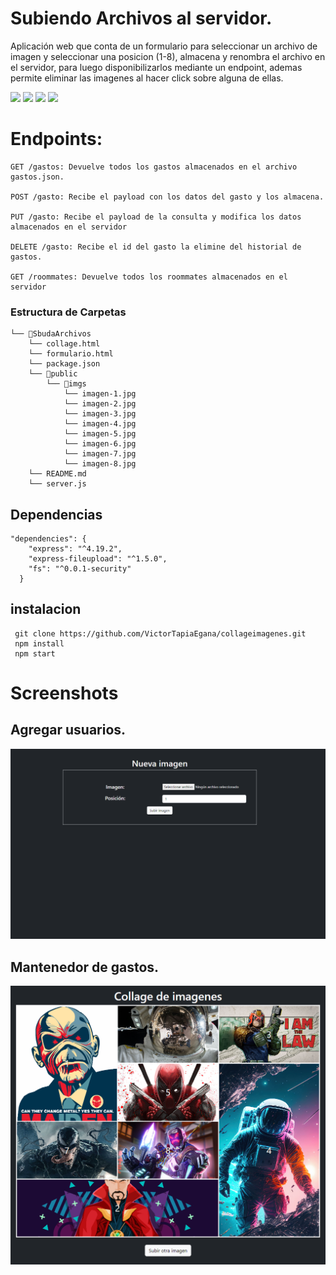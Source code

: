 
# Subiendo Archivos al servidor.

 Aplicación web que conta de un formulario para seleccionar un archivo de imagen y seleccionar una posicion (1-8), almacena y renombra el archivo en el servidor, para luego disponibilizarlos mediante un endpoint, ademas permite eliminar las imagenes al hacer click sobre alguna de ellas.



![](https://img.shields.io/badge/Node.js-5FA04E.svg?style=for-the-badge&logo=nodedotjs&logoColor=white) ![](https://img.shields.io/badge/Express-000000.svg?style=for-the-badge&logo=Express&logoColor=white) ![](https://img.shields.io/badge/Bootstrap-7952B3.svg?style=for-the-badge&logo=Bootstrap&logoColor=white) ![](https://img.shields.io/badge/JavaScript-F7DF1E.svg?style=for-the-badge&logo=JavaScript&logoColor=black)

# Endpoints:
```
GET /gastos: Devuelve todos los gastos almacenados en el archivo
gastos.json.

POST /gasto: Recibe el payload con los datos del gasto y los almacena.

PUT /gasto: Recibe el payload de la consulta y modifica los datos
almacenados en el servidor

DELETE /gasto: Recibe el id del gasto la elimine del historial de gastos.

GET /roommates: Devuelve todos los roommates almacenados en el servidor

```

### Estructura de Carpetas
```
└── 📁SbudaArchivos    
    └── collage.html
    └── formulario.html        
    └── package.json
    └── 📁public
        └── 📁imgs
            └── imagen-1.jpg
            └── imagen-2.jpg
            └── imagen-3.jpg
            └── imagen-4.jpg
            └── imagen-5.jpg
            └── imagen-6.jpg
            └── imagen-7.jpg
            └── imagen-8.jpg
    └── README.md
    └── server.js
```


## Dependencias
```
"dependencies": {
    "express": "^4.19.2",
    "express-fileupload": "^1.5.0",
    "fs": "^0.0.1-security"
  }
```

## instalacion

```
 git clone https://github.com/VictorTapiaEgana/collageimagenes.git
 npm install
 npm start
```
# Screenshots
## Agregar usuarios.
![](https://raw.githubusercontent.com/VictorTapiaEgana/collageimagenes/master/github/main.png)

## Mantenedor de gastos.
![](https://raw.githubusercontent.com/VictorTapiaEgana/collageimagenes/master/github/collage.png)


